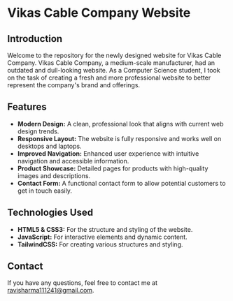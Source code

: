 # Vikas Cable Company Website

## Introduction

Welcome to the repository for the newly designed website for Vikas Cable Company. Vikas Cable Company, a medium-scale manufacturer, had an outdated and dull-looking website. As a Computer Science student, I took on the task of creating a fresh and more professional website to better represent the company's brand and offerings.

## Features

- **Modern Design:** A clean, professional look that aligns with current web design trends.
- **Responsive Layout:** The website is fully responsive and works well on desktops and laptops.
- **Improved Navigation:** Enhanced user experience with intuitive navigation and accessible information.
- **Product Showcase:** Detailed pages for products with high-quality images and descriptions.
- **Contact Form:** A functional contact form to allow potential customers to get in touch easily.

## Technologies Used

- **HTML5 & CSS3:** For the structure and styling of the website.
- **JavaScript:** For interactive elements and dynamic content.
- **TailwindCSS:** For creating various structures and styling.

## Contact

If you have any questions, feel free to contact me at [ravisharma111241@gmail.com](mailto:ravisharma111241@gmail.com).


